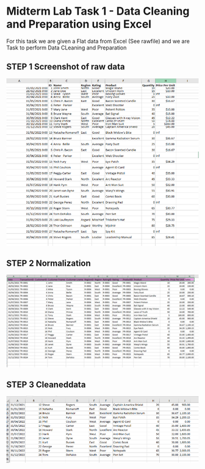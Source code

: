 # Midterm Lab Task 1 - Data Cleaning and Preparation using Excel
For this task we are given a Flat data from Excel (See rawfile) and we are Task to perform Data CLeaning and Preparation

## STEP 1 Screenshot of raw data
![screenshot](image/RAW.png)

## STEP 2 Normalization
![screenshot](image/normalization.png)

## STEP 3 Cleaneddata
![screenshot](image/cleaneddata.png)
